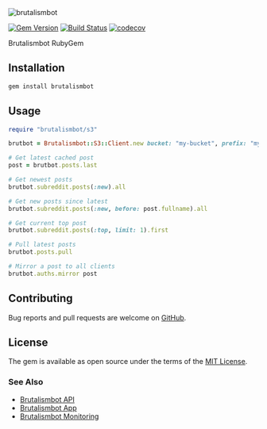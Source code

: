 <img alt="brutalismbot" src="https://brutalismbot.com/banner.png"/>

[![Gem Version](https://badge.fury.io/rb/brutalismbot.svg)](http://badge.fury.io/rb/brutalismbot)
[![Build Status](https://travis-ci.com/brutalismbot/gem.svg)](https://travis-ci.com/brutalismbot/gem)
[![codecov](https://codecov.io/gh/brutalismbot/gem/branch/master/graph/badge.svg)](https://codecov.io/gh/brutalismbot/gem)

Brutalismbot RubyGem

## Installation

```ruby
gem install brutalismbot
```

## Usage

```ruby
require "brutalismbot/s3"

brutbot = Brutalismbot::S3::Client.new bucket: "my-bucket", prefix: "my/prefix/"

# Get latest cached post
post = brutbot.posts.last

# Get newest posts
brutbot.subreddit.posts(:new).all

# Get new posts since latest
brutbot.subreddit.posts(:new, before: post.fullname).all

# Get current top post
brutbot.subreddit.posts(:top, limit: 1).first

# Pull latest posts
brutbot.posts.pull

# Mirror a post to all clients
brutbot.auths.mirror post
```

## Contributing

Bug reports and pull requests are welcome on [GitHub](https://github.com/brutalismbot/gem).

## License

The gem is available as open source under the terms of the [MIT License](https://opensource.org/licenses/MIT).

### See Also

- [Brutalismbot API](https://github.com/brutalismbot/api)
- [Brutalismbot App](https://github.com/brutalismbot/brutalismbot)
- [Brutalismbot Monitoring](https://github.com/brutalismbot/monitoring)
